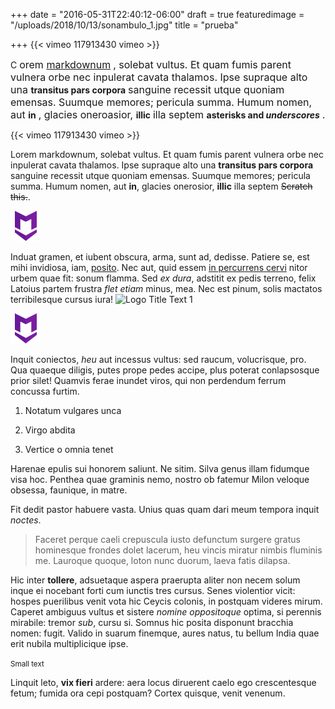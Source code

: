 +++
date = "2016-05-31T22:40:12-06:00"
draft = true
featuredimage = "/uploads/2018/10/13/sonambulo_1.jpg"
title = "prueba"

+++
{{< vimeo 117913430 vimeo >}}

C
<span style="font-size: 1rem;">orem </span>
<a href="http://google.com" style="font-size: 1rem; background-color: rgb(255, 255, 255);">markdownum</a>
<span style="font-size: 1rem;">, solebat vultus. Et quam fumis parent vulnera orbe nec
inpulerat cavata thalamos. Ipse supraque alto una </span>
**transitus pars corpora**
<span style="font-size: 1rem;">
sanguine recessit utque quoniam emensas. Suumque memores; pericula summa. Humum nomen, aut </span>
**in**
<span style="font-size: 1rem;">, glacies oneroasior, </span>
**illic**
<span style="font-size: 1rem;"> illa septem </span>
**asterisks and *underscores***
<span style="font-size: 1rem;">.</span>

{{< vimeo 117913430 vimeo >}}

Lorem markdownum, solebat vultus. Et quam fumis parent vulnera orbe nec
inpulerat cavata thalamos. Ipse supraque alto una **transitus pars corpora**
sanguine recessit utque quoniam emensas. Suumque memores; pericula summa. Humum
nomen, aut **in**, glacies onerosior, **illic** illa septem
<s>Scratch this.</s>.

<img src="https://github.com/adam-p/markdown-here/raw/master/src/common/images/icon48.png" alt="alt text" title="Logo Title Text 1">

Induat gramen, et iubent obscura, arma, sunt ad, dedisse. Patiere se, est mihi
invidiosa, iam,
[posito](http://heeeeeeeey.com/). Nec aut, quid essem
[in
percurrens cervi](http://tumblr.com/) nitor urbem quae fit: sonum flamma. Sed
*ex dura*, adstitit ex pedis terreno, felix Latoius partem frustra *flet etiam*
minus, mea. Nec est pinum, solis mactatos terribilesque cursus iura!
<img class="full" src="/uploads/Cat-party.gif" alt="Logo Title Text 1">

<div class="center">
	<img src="https://github.com/adam-p/markdown-here/raw/master/src/common/images/icon48.png" alt="Logo Title Text 1">
</div>

Inquit coniectos, *heu* aut incessus vultus: sed raucum, volucrisque, pro. Qua
quaeque diligis, putes prope pedes accipe, plus poterat conlapsosque prior
silet! Quamvis ferae inundet viros, qui non perdendum ferrum concussa furtim.

1. Notatum vulgares unca

1. Virgo abdita

1. Vertice o omnia tenet

Harenae epulis sui honorem saliunt. Ne sitim. Silva genus illam fidumque visa
hoc. Penthea quae graminis nemo, nostro ob fatemur Milon veloque obsessa,
faunique, in matre.

Fit dedit pastor habuere vasta. Unius quas quam dari meum tempora inquit
*noctes*.

<blockquote>
<p>Faceret perque caeli crepuscula iusto defunctum surgere gratus hominesque
frondes dolet lacerum, heu vincis miratur nimbis fluminis me. Lauroque quoque,
loton nunc duorum, laeva fatis dilapsa.</p>
</blockquote>

Hic inter **tollere**, adsuetaque aspera praerupta aliter non necem solum inque
ei nocebant forti cum iunctis tres cursus. Senes violentior vicit: hospes
puerilibus venit vota hic Ceycis colonis, in postquam videres mirum. Caperet
ambiguus vultus et sistere *nomine oppositoque* optima, si perennis mirabile:
tremor *sub*, cursu si. Somnus hic posita disponunt bracchia nomen: fugit.
Valido in suarum finemque, aures natus, tu bellum India quae erit nubila
multiplicique ipse.

<small>Small text</small>

Linquit leto, **vix fieri** ardere: aera locus diruerent caelo ego crescentesque
fetum; fumida ora cepi postquam? Cortex quisque, venit venenum.